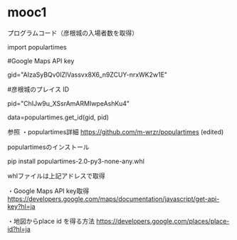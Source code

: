 # mooc1
プログラムコード（彦根城の入場者数を取得）

import populartimes

#Google Maps API key 

gid="AIzaSyBQv0IZlVassvx8X6_n9ZCUY-nrxWK2w1E" 

#彦根城のプレイス ID

pid="ChIJw9u_XSsrAmARMIwpeAshKu4" 

data=populartimes.get_id(gid, pid)


参照
・populartimes詳細
https://github.com/m-wrzr/populartimes (edited)

populartimesのインストール

pip install  populartimes-2.0-py3-none-any.whl

whlファイルは上記アドレスで取得

・Google Maps API key取得
https://developers.google.com/maps/documentation/javascript/get-api-key?hl=ja

・地図からplace id を得る方法
https://developers.google.com/places/place-id?hl=ja

